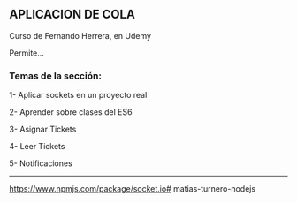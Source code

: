## APLICACION DE COLA

Curso de Fernando Herrera, en Udemy

Permite...

### Temas de la sección:

1- Aplicar sockets en un proyecto real

2- Aprender sobre clases del ES6

3- Asignar Tickets

4- Leer Tickets

5- Notificaciones 


------------

https://www.npmjs.com/package/socket.io#   m a t i a s - t u r n e r o - n o d e j s  
 